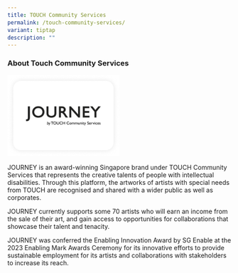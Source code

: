 ```yaml
---
title: TOUCH Community Services
permalink: /touch-community-services/
variant: tiptap
description: ""
---
```

<h3>About Touch Community Services</h3>
<p></p>
<p></p>
<div class="isomer-image-wrapper">
<img style="width: 50%;" height="auto" width="100%" alt="" src="/images/Frame_206.png">
</div>
<p>JOURNEY is an award-winning Singapore brand under TOUCH Community Services
that represents the creative talents of people with intellectual disabilities.
Through this platform, the artworks of artists with special needs from
TOUCH are recognised and shared with a wider public as well as corporates.</p>
<p>JOURNEY currently supports some 70 artists who will earn an income from
the sale of their art, and gain access to opportunities for collaborations
that showcase their talent and tenacity.</p>
<p>JOURNEY was conferred the Enabling Innovation Award by SG Enable at the
2023 Enabling Mark Awards Ceremony for its innovative efforts to provide
sustainable employment for its artists and collaborations with stakeholders
to increase its reach.</p>